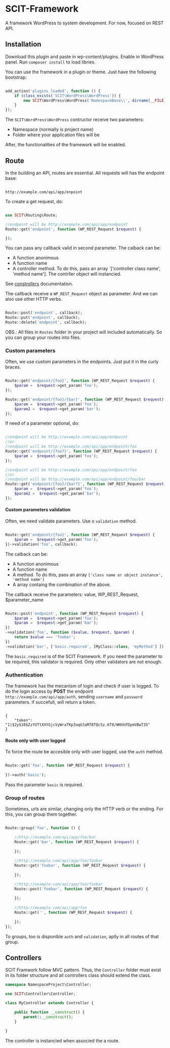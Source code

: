 # SCIT-Framework
A framework WordPress to system development. For now, focused on REST API.

## Installation

Download this plugin and paste in wp-content/plugins. Enable in WordPress panel.
Run `composer install` to load libries.

You can use the framework in a plugin or theme. Just have the following bootstrap:

```php

add_action('plugins_loaded', function () {
    if (class_exists('SCIT\WordPress\WordPress')) {
        new SCIT\WordPress\WordPress('NamespaceBase\\', dirname(__FILE__) . '\src');
    }
});

```

The `SCIT\WordPress\WordPress` contructor receive two parameters:
- Namespace (normally is project name)
- Folder where your application files will be

After, the functionalities of the framework  will be enabled.

## Route

In the building an API, routes are essential. All requests will has the endpoint base:

```

http://example.com/api/app/enpoint

```

To create a get request, do:

```php

use SCIT\Routing\Route;

//endpoint will be http://example.com/api/app/endpoint
Route::get('endpoint', function (WP_REST_Request $request) {

});

```

You can pass any callback valid in second parameter.
The calback can be:

- A function anonimous
- A function name
- A controller method. To do this, pass an array `['controller class name', 'method name']. The contrller object will instancied.

See [constrollers](#controllers) documentation.

The callback receive a `WP_REST_Request` object as parameter.
And we can also use other HTTP verbs.

```php

Route::post('endpoint', callback);
Route::put('endpoint', callback);
Route::delete('endpoint', callback);

```

OBS.: All files in `Routes` folder in your project will included automatically. So you can group your routes into files.


### Custom parameters

Often, we use custom parameters in the endpoints. Just put it in the curly braces.

```php

Route::get('endpoint/{foo}', function (WP_REST_Request $request) {
    $param =  $request->get_param('foo');
});

Route::get('endpoint/{foo}/{bar}', function (WP_REST_Request $request) {
    $param =  $request->get_param('foo');
    $param2 =  $request->get_param('bar');
});

```

If need of a parameter optional, do:

```php

//endpoint will be http://example.com/api/app/endpoint
//or
//endpoint will be http://example.com/api/app/endpoint/foo
Route::get('endpoint/{foo?}', function (WP_REST_Request $request) {
    $param =  $request->get_param('foo');
});

//endpoint will be http://example.com/api/app/endpoint/foo
//or
//endpoint will be http://example.com/api/app/endpoint/foo/bar
Route::get('endpoint/{foo}/{bar?}', function (WP_REST_Request $request) {
    $param =  $request->get_param('foo');
    $param2 =  $request->get_param('bar');
});

```

#### Custom parameters validation

Often, we need validate parameters. Use o `validation` method.

```php

Route::get('endpoint/{foo}', function (WP_REST_Request $request) {
    $param =  $request->get_param('foo');
})->validation('foo', callback);

```

The calback can be:

- A function anonimous
- A function name
- A method. To do this, pass an array `['class name or object instance', 'method name']`
- A array containg the combination of the above.

The callback receive the parameters: value, WP_REST_Request, $parameter_name

```php

Route::post('endpoint', function (WP_REST_Request $request) {
    $param =  $request->get_param('foo');
    $param =  $request->get_param('bar');
})
->validation('foo', function ($value, $request, $param) {
    return $value === 'foobar';
})
->validation('bar', ['basic.required', [MyClass::class, 'myMethod'] ]);

```

The `basic.required` is of the SCIT Framework. If you need the parameter to be required, this validator is required. Only other validators are not enough.

### Authentication

The framework has the mecanism of login and check if user is logged.
To do the login access by **POST** the endpoint `http://example.com/api/app/auth`, sending `username` and `password` parameters.
if succefull, will return a token.

```

{
    "token": "1|$2y$10$ZzYUTtXXYGjcVyWraTKp3uqUJaM78TQcSz.6T0/WHXkFDpmVBwT3S"
}

```

#### Route only with user logged

To force the route be accesible only with user logged, use the `auth` method.

```php

Route::get('foo', function (WP_REST_Request $request) {
    
})->auth('basic');

```

Pass the parameter `basic` is required.

### Group of routes

Sometimes, urls are similar, changing only the HTTP verb or the ending. For this, you can group them together.

```php

Route::group('foo', function () {

    //http://example.com/api/app/foo/bar
    Route::get('bar', function (WP_REST_Request $request) {
        
    });
    
    //http://example.com/api/app/foo/foobar
    Route::get('foobar', function (WP_REST_Request $request) {
        
    });

    //http://example.com/api/app/foo/foobar
    Route::post('foobar', function (WP_REST_Request $request) {
        
    });
    
    //http://example.com/api/app/foo
    Route::get('', function (WP_REST_Request $request) {
        
    });
});

```

To groups, too is disponible `auth` and `validation`, aplly in all routes of that group.

## Controllers <a name="controllers"></a>

SCIT Framwork follow MVC pattern. Thus, the `Controller` folder must exist in its folder structure and all controllers class should extend the class.

```php
namespace NamespaceProject\Controller;

use SCIT\Controller\Controller;

class MyController extends Controller {

	public function __construct() {
		parent::__construct();
	}

}
```

The controller is instancied when associed the a route.
